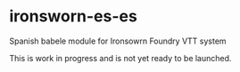 # ironsworn-es-es
Spanish babele module for Ironsowrn Foundry VTT system

This is work in progress and is not yet ready to be launched.
